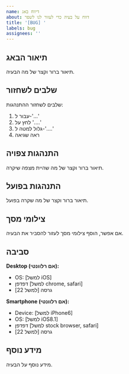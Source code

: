 ```yaml
---
name: דיווח באג
about: דווח על בעיה כדי לעזור לנו לשפר
title: '[BUG] '
labels: bug
assignees: ''
---
```


## תיאור הבאג
תיאור ברור וקצר של מה הבעיה.

## שלבים לשחזור
שלבים לשחזור ההתנהגות:
1. עבור ל-'...'
2. לחץ על '....'
3. גלול למטה ל-'....'
4. ראה שגיאה

## התנהגות צפויה
תיאור ברור וקצר של מה שהיית מצפה שיקרה.

## התנהגות בפועל
תיאור ברור וקצר של מה שקרה בפועל.

## צילומי מסך
אם אפשר, הוסף צילומי מסך לעזור להסביר את הבעיה.

## סביבה
**Desktop (אם רלוונטי):**
- OS: [למשל iOS]
- דפדפן [למשל chrome, safari]
- גרסה [למשל 22]

**Smartphone (אם רלוונטי):**
- Device: [למשל iPhone6]
- OS: [למשל iOS8.1]
- דפדפן [למשל stock browser, safari]
- גרסה [למשל 22]

## מידע נוסף
מידע נוסף על הבעיה.
